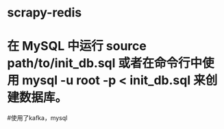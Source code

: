# scrapy-redis
# 在 MySQL 中运行 source path/to/init_db.sql 或者在命令行中使用 mysql -u root -p < init_db.sql 来创建数据库。
#使用了kafka，mysql
